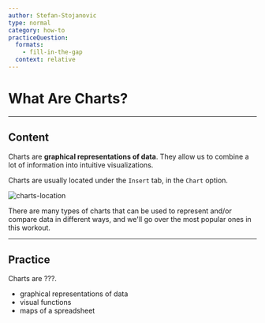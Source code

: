 ```yaml
---
author: Stefan-Stojanovic
type: normal
category: how-to
practiceQuestion:
  formats:
    - fill-in-the-gap
  context: relative
---
```


# What Are Charts?


---

## Content

Charts are **graphical representations of data**. They allow us to combine a lot of information into intuitive visualizations.

Charts are usually located under the `Insert` tab, in the `Chart` option.

![charts-location](https://img.enkipro.com/55c3581cce980aa548b612e63dc2efab.png)

There are many types of charts that can be used to represent and/or compare data in different ways, and we'll go over the most popular ones in this workout.


---

## Practice

Charts are ???.

- graphical representations of data
- visual functions
- maps of a spreadsheet

